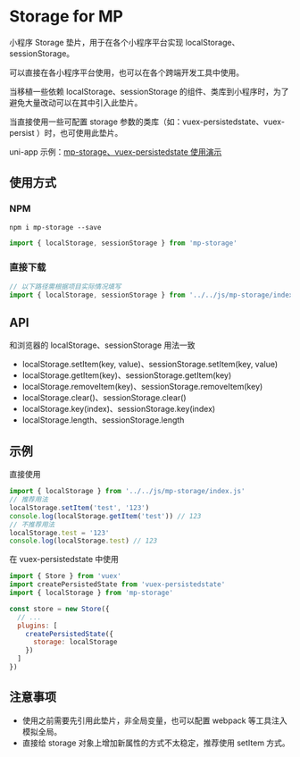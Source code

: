 # Storage for MP

小程序 Storage 垫片，用于在各个小程序平台实现 localStorage、sessionStorage。

可以直接在各小程序平台使用，也可以在各个跨端开发工具中使用。

当移植一些依赖 localStorage、sessionStorage 的组件、类库到小程序时，为了避免大量改动可以在其中引入此垫片。

当直接使用一些可配置 storage 参数的类库（如：vuex-persistedstate、vuex-persist ）时，也可使用此垫片。

uni-app 示例：[mp-storage、vuex-persistedstate 使用演示](https://github.com/zhetengbiji/mp-storage/tree/master/test/uni-app)

## 使用方式

### NPM

```
npm i mp-storage --save
```

```js
import { localStorage, sessionStorage } from 'mp-storage'
```

### 直接下载

```js
// 以下路径需根据项目实际情况填写
import { localStorage, sessionStorage } from '../../js/mp-storage/index.js'
```

## API

和浏览器的 localStorage、sessionStorage 用法一致

* localStorage.setItem(key, value)、sessionStorage.setItem(key, value)
* localStorage.getItem(key)、sessionStorage.getItem(key)
* localStorage.removeItem(key)、sessionStorage.removeItem(key)
* localStorage.clear()、sessionStorage.clear()
* localStorage.key(index)、sessionStorage.key(index)
* localStorage.length、sessionStorage.length

## 示例

直接使用

```js
import { localStorage } from '../../js/mp-storage/index.js'
// 推荐用法
localStorage.setItem('test', '123')
console.log(localStorage.getItem('test')) // 123
// 不推荐用法
localStorage.test = '123'
console.log(localStorage.test) // 123
```

在 vuex-persistedstate 中使用

```js
import { Store } from 'vuex'
import createPersistedState from 'vuex-persistedstate'
import { localStorage } from 'mp-storage'

const store = new Store({
  // ...
  plugins: [
    createPersistedState({
      storage: localStorage
    })
  ]
})
```

## 注意事项

* 使用之前需要先引用此垫片，非全局变量，也可以配置 webpack 等工具注入模拟全局。
* 直接给 storage 对象上增加新属性的方式不太稳定，推荐使用 setItem 方式。
